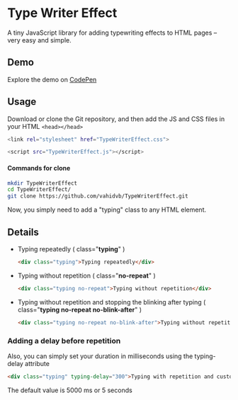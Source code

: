 Type Writer Effect
==================

A tiny JavaScript library for adding typewriting effects to HTML pages – very easy and simple.

## Demo

Explore the demo on [CodePen](https://codepen.io/vahidvb/pen/wLqBZj)

## Usage

Download or clone the Git repository, and then add the JS and CSS files in your HTML `<head></head>`

```bash
<link rel="stylesheet" href="TypeWriterEffect.css">
```

```bash
<script src="TypeWriterEffect.js"></script>
```
#### Commands for clone
```bash
mkdir TypeWriterEffect
cd TypeWriterEffect/
git clone https://github.com/vahidvb/TypeWriterEffect.git
```
Now, you simply need to add a "typing" class to any HTML element.

## Details

- Typing repeatedly ( class="**typing**" )
  ```html
  <div class="typing">Typing repeatedly</div>
  ```
- Typing without repetition ( class="**no-repeat**" )
  ```html
  <div class="typing no-repeat">Typing without repetition</div>
  ```
- Typing without repetition and stopping the blinking after typing ( class="**typing no-repeat no-blink-after**" )
  ```html
  <div class="typing no-repeat no-blink-after">Typing without repetition and stopping the blinking after typing</div>
  ```

### Adding a delay before repetition

Also, you can simply set your duration in milliseconds using the typing-delay attribute

```html
<div class="typing" typing-delay="300">Typing with repetition and custom delay</div>
```

The default value is 5000 ms or 5 seconds
